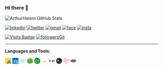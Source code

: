 ### Hi there 👋
![ArthurHetem GitHub Stats](https://github-readme-stats.vercel.app/api?username=ArthurHetem&theme=dracula&show_icons=true)

[![linkedin](https://img.shields.io/badge/-LinkedIn-blue?style=for-the-badge&logo=Linkedin)](https://www.linkedin.com/in/arthurhetem/)
[![twitter](https://img.shields.io/badge/-Twitter-1DA1F2?style=for-the-badge&logo=twitter&logoColor=white)](https://twitter.com/ArthurHetem)
[![gmail](https://img.shields.io/badge/-Gmail-c14438?style=for-the-badge&logo=Gmail&logoColor=white)](mailto:arthurhetem.1@hotmail.com)
[![face](https://img.shields.io/badge/-Facebook-blue?style=for-the-badge&logo=Facebook&logoColor=white)](https://www.facebook.com/arthur.hetem/)
[![insta](https://img.shields.io/badge/-Instagram-E4405F?style=for-the-badge&logo=instagram&logoColor=white)](https://www.instagram.com/arthurhetem/)

[![Visits Badge](https://badges.pufler.dev/visits/ArthurHetem/ArthurHetem)](https://github.com/ArthurHetem)
[![followersGit](https://img.shields.io/github/followers/ArthurHetem?style=social)](https://github.com/ArthurHetem)


----

**Languages and Tools:**  

<code><img height="20" src="https://raw.githubusercontent.com/github/explore/80688e429a7d4ef2fca1e82350fe8e3517d3494d/topics/javascript/javascript.png"></code>
<code><img height="20" src="https://raw.githubusercontent.com/github/explore/80688e429a7d4ef2fca1e82350fe8e3517d3494d/topics/typescript/typescript.png"></code>
<code><img height="20" src="https://raw.githubusercontent.com/github/explore/80688e429a7d4ef2fca1e82350fe8e3517d3494d/topics/react/react.png"></code>
<code><img height="20" src="https://raw.githubusercontent.com/github/explore/80688e429a7d4ef2fca1e82350fe8e3517d3494d/topics/nodejs/nodejs.png"></code>
<code><img height="20" src="https://raw.githubusercontent.com/github/explore/80688e429a7d4ef2fca1e82350fe8e3517d3494d/topics/csharp/csharp.png"></code>
<code><img height="20" src="https://raw.githubusercontent.com/github/explore/80688e429a7d4ef2fca1e82350fe8e3517d3494d/topics/mysql/mysql.png"></code>
<code><img height="20" src="https://raw.githubusercontent.com/github/explore/80688e429a7d4ef2fca1e82350fe8e3517d3494d/topics/git/git.png"></code>
<code><img height="20" src="https://raw.githubusercontent.com/github/explore/80688e429a7d4ef2fca1e82350fe8e3517d3494d/topics/terminal/terminal.png"></code>
<code><img height="20" src="https://raw.githubusercontent.com/github/explore/80688e429a7d4ef2fca1e82350fe8e3517d3494d/topics/laravel/laravel.png"></code>
<code><img height="20" src="https://raw.githubusercontent.com/github/explore/80688e429a7d4ef2fca1e82350fe8e3517d3494d/topics/php/php.png"></code>

<!--
**ArthurHetem/ArthurHetem** is a ✨ _special_ ✨ repository because its `README.md` (this file) appears on your GitHub profile.

Here are some ideas to get you started:

- 🔭 I’m currently working on ...
- 🌱 I’m currently learning ...
- 👯 I’m looking to collaborate on ...
- 🤔 I’m looking for help with ...
- 💬 Ask me about ...
- 📫 How to reach me: ...
- 😄 Pronouns: ...
- ⚡ Fun fact: ...
-->
